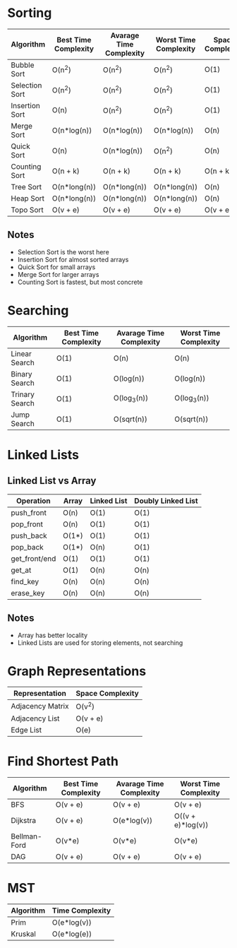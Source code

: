 # Sorting

| Algorithm | Best Time Complexity | Avarage Time Complexity | Worst Time Complexity | Space Complexity | Comparisons | Swaps | Stable | Local | In-Place |
| --- | --- | --- | --- | --- | --- | --- | --- | --- | --- |
| Bubble Sort | O(n<sup>2</sup>) | O(n<sup>2</sup>) | O(n<sup>2</sup>) | O(1) | O(n<sup>2</sup>) | O(n<sup>2</sup>) | Yes | Yes | Yes |
| Selection Sort | O(n<sup>2</sup>) | O(n<sup>2</sup>) | O(n<sup>2</sup>) | O(1) | O(n<sup>2</sup>) | O(n) | No | No | Yes |
| Insertion Sort | O(n) | O(n<sup>2</sup>) | O(n<sup>2</sup>) | O(1) | O(n<sup>2</sup>) | O(n) | Yes | Yes | Yes |
| Merge Sort | O(n*log(n)) | O(n*log(n)) | O(n*log(n)) | O(n) | O(n*log(n)) | O(n*log(n)) | Yes | No | No |
| Quick Sort | O(n) | O(n*log(n)) | O(n<sup>2</sup>) | O(n) | O(n*log(n)) | O(n*log(n)) | No | Yes | Yes |
| Counting Sort | O(n + k) | O(n + k) | O(n + k) | O(n + k) | O(1) | O(1) | Yes | Yes | No |
| Tree Sort | O(n*long(n)) | O(n*long(n)) | O(n*long(n)) | O(n) | O(n*long(n)) | O(1) | No | No | No |
| Heap Sort | O(n*long(n)) | O(n*long(n)) | O(n*long(n)) | O(n) | O(n*long(n)) | O(n*long(n)) | No | Yes | Yes |
| Topo Sort | O(v + e) | O(v + e) | O(v + e) | O(v + e) | O(v + e) | O(1) | No | Yes | No |

Notes
---

-  Selection Sort is the worst here
-  Insertion Sort for almost sorted arrays
-  Quick Sort for small arrays
-  Merge Sort for larger arrays
-  Counting Sort is fastest, but most concrete  

# Searching

| Algorithm | Best Time Complexity | Avarage Time Complexity | Worst Time Complexity |  
| --- | --- | --- | --- |
| Linear Search | O(1) | O(n) | O(n) |
| Binary Search | O(1) | O(log(n)) | O(log(n)) |
| Trinary Search | O(1) | O(log<sub>3</sub>(n)) | O(log<sub>3</sub>(n)) |
| Jump Search | O(1) | O(sqrt(n)) | O(sqrt(n)) |

# Linked Lists

Linked List vs Array
---

| Operation | Array | Linked List | Doubly Linked List | 
| --- | --- | --- | --- |
| push_front | O(n) | O(1) | O(1) |
| pop_front | O(n) | O(1) | O(1) |
| push_back | O(1*) | O(1) | O(1) |
| pop_back | O(1*) | O(n) | O(1) |
| get_front/end | O(1) | O(1) | O(1) |
| get_at | O(1) | O(n) | O(n) |
| find_key | O(n) | O(n) | O(n) |
| erase_key | O(n) | O(n) | O(n) |

Notes
---

-  Array has better locality
-  Linked Lists are used for storing elements, not searching

# Graph Representations

| Representation | Space Complexity |
| --- | --- |
| Adjacency Matrix | O(v<sup>2</sup>) |
| Adjacency List | O(v + e) | 
| Edge List | O(e) | 

# Find Shortest Path

| Algorithm | Best Time Complexity | Avarage Time Complexity | Worst Time Complexity |  
| --- | --- | --- | --- |
| BFS | O(v + e) | O(v + e) | O(v + e) |
| Dijkstra | O(v + e) | O(e*log(v)) | O((v + e)*log(v)) |
| Bellman-Ford | O(v*e) | O(v*e) | O(v*e) |
| DAG | O(v + e) | O(v + e) | O(v + e) |

# MST

| Algorithm | Time Complexity |
| --- | --- |
| Prim | O(e*log(v)) |
| Kruskal | O(e*log(e)) |  
